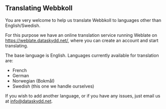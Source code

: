 ## Translating Webbkoll

You are very welcome to help us translate Webbkoll to languages other than English/Swedish.

For this purpose we have an online translation service running Weblate on https://weblate.dataskydd.net/,
where you can create an account and start translating.

The base language is English. Languages currently available for translation are:

* French
* German
* Norwegian (Bokmål)
* Swedish (this one we handle ourselves)

If you wish to add another language, or if you have any issues, just email us at info@dataskydd.net.
